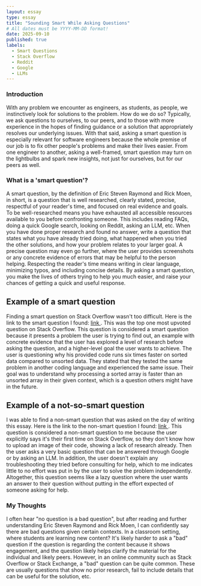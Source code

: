 ```yaml
---
layout: essay
type: essay
title: "Sounding Smart While Asking Questions"
# All dates must be YYYY-MM-DD format!
date: 2025-09-10
published: true
labels:
  - Smart Questions
  - Stack Overflow
  - Reddit
  - Google
  - LLMs
---
```


<h3>Introduction</h3>
With any problem we encounter as engineers, as students, as people, we instinctively look for solutions to the problem. How do we do so? Typically, we ask questions to ourselves, to our peers, and to those with more experience in the hopes of finding guidance or a solution that appropriately resolves our underlying issues. With that said, asking a smart question is especially relevant for software engineers because the whole premise of our job is to fix other people's problems and make their lives easier. From one engineer to another, asking a well-framed, smart question may turn on the lightbulbs and spark new insights, not just for ourselves, but for our peers as well.

<h3>What is a 'smart question'?</h3>
A smart question, by the definition of Eric Steven Raymond and Rick Moen, in short, is a question that is well researched, clearly stated, precise, respectful of your reader's time, and focused on real evidence and goals. To be well-researched means you have exhausted all accessible resources available to you before confronting someone. This includes reading FAQs, doing a quick Google search, looking on Reddit, asking an LLM, etc. When you have done proper research and found no answer, write a question that states what you have already tried doing, what happened when you tried the other solutions, and how your problem relates to your larger goal. A precise question may even go further, where the user provides screenshots or any concrete evidence of errors that may be helpful to the person helping. Respecting the reader's time means writing in clear language, minimizing typos, and including concise details. By asking a smart question, you make the lives of others trying to help you much easier, and raise your chances of getting a quick and useful response.

<h2>Example of a smart question</h2>
Finding a smart question on Stack Overflow wasn't too difficult. Here is the link to the smart question I found:
<a href="https://stackoverflow.com/questions/11227809/why-is-processing-a-sorted-array-faster-than-processing-an-unsorted-array">
  link
</a>. This was the top one most upvoted question on Stack Overflow. This question is considered a smart question because it presents a problem the user is trying to find out, an example with concrete evidence that the user has explored a level of research before asking the question, and a higher-level goal the user wants to achieve. The user is questioning why his provided code runs six times faster on sorted data compared to unsorted data. They stated that they tested the same problem in another coding language and experienced the same issue. Their goal was to understand why processing a sorted array is faster than an unsorted array in their given context, which is a question others might have in the future.

<h2>Example of a not-so-smart question</h2>
I was able to find a non-smart question that was asked on the day of writing this essay. Here is the link to the non-smart question I found:
<a href="https://stackoverflow.com/questions/79761410/how-can-i-manage-the-if-in-python"> link
</a>. This question is considered a non-smart question to me because the user explicitly says it's their first time on Stack Overflow, so they don't know how to upload an image of their code, showing a lack of research already. Then the user asks a very basic question that can be answered through Google or by asking an LLM. In addition, the user doesn't explain any troubleshooting they tried before consulting for help, which to me indicates little to no effort was put in by the user to solve the problem independently. Altogether, this question seems like a lazy question where the user wants an answer to their question without putting in the effort expected of someone asking for help.

<h3>My Thoughts</h3>
I often hear "no question is a bad question", but after reading and further understanding Eric Steven Raymond and Rick Moen, I can confidently say there are bad questions given certain contexts. In a classroom setting, where students are learning new content? It's likely harder to ask a "bad" question if the question is regarding the content because it shows engagement, and the question likely helps clarify the material for the individual and likely peers. However, in an online community such as Stack Overflow or Stack Exchange, a "bad" question can be quite common. These are usually questions that show no prior research, fail to include details that can be useful for the solution, etc. 
